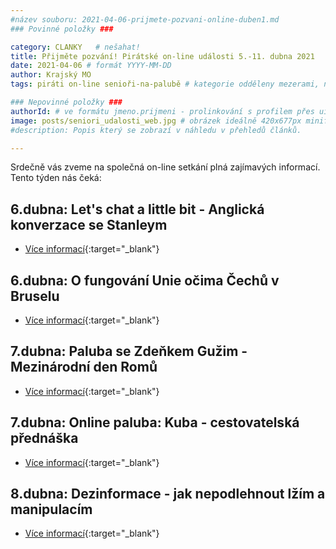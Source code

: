 ```yaml
---
#název souboru: 2021-04-06-prijmete-pozvani-online-duben1.md
### Povinné položky ###

category: CLANKY   # nešahat!
title: Přijměte pozvání! Pirátské on-line události 5.-11. dubna 2021
date: 2021-04-06 # formát YYYY-MM-DD
author: Krajský MO
tags: piráti on-line senioři-na-palubě # kategorie odděleny mezerami, např. volby zemědělství životní-prostředí piráti (viz https://jihomoravsky.pirati.cz/tags/)

### Nepovinné položky ###
authorId: # ve formátu jmeno.prijmeni - prolinkování s profilem přes uid
image: posts/seniori_udalosti_web.jpg # obrázek ideálně 420x677px minifikovaný přes https://tinypng.com/
#description: Popis který se zobrazí v náhledu v přehledů článků.

---
```


Srdečně vás zveme na společná on-line setkání plná zajímavých informací. Tento týden nás čeká:

## 6.dubna: Let's chat a little bit - Anglická konverzace se Stanleym

- [Více informací](https://www.facebook.com/events/262680022065522/){:target="_blank"}

## 6.dubna: O fungování Unie očima Čechů v Bruselu

- [Více informací](https://www.facebook.com/events/204212391476430/){:target="_blank"}

## 7.dubna: Paluba se Zdeňkem Gužim - Mezinárodní den Romů

- [Více informací](https://www.facebook.com/events/269595657991712/){:target="_blank"}

## 7.dubna: Online paluba: Kuba - cestovatelská přednáška

- [Více informací](https://www.facebook.com/events/965310510539651/){:target="_blank"}

## 8.dubna: Dezinformace - jak nepodlehnout lžím a manipulacím

- [Více informací](https://www.facebook.com/events/1438301613183619/){:target="_blank"}
